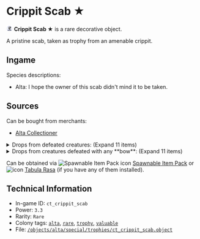 # Crippit Scab ★

<img src="https://raw.githubusercontent.com/Ceterai/Enternia/main/objects/alta/special/trophies/ct_crippit_scab.png" alt="Crippit Scab ★ icon" loading="lazy" height="16px" width="auto" /> **Crippit Scab ★** is a rare decorative object.

A pristine scab, taken as trophy from an amenable crippit.

## Ingame

Species descriptions:

- Alta: I hope the owner of this scab didn't mind it to be taken.

## Sources

Can be bought from merchants:

- [Alta Collectioner](https://ceterai.github.io/MyEnternia/Wiki/AltaCollectioner)

<details markdown="1"><summary>Drops from defeated creatures: (Expand 11 items)</summary>

- `ct_calin_crippit`
- `ct_crippit`
- `ct_crystalline_crippit`
- `ct_gheatsyn_crippit`
- `ct_hevika_crippit`
- `ct_ionic_crippit`
- `ct_lava_crippit`
- `ct_mical_crippit`
- `ct_obsidian_crippit`
- `ct_prism_crippit`
- `ct_stardust_crippit`

</details>

<details markdown="1"><summary>Drops from creatures defeated with any **bow**: (Expand 11 items)</summary>

- `ct_calin_crippit`
- `ct_crippit`
- `ct_crystalline_crippit`
- `ct_gheatsyn_crippit`
- `ct_hevika_crippit`
- `ct_ionic_crippit`
- `ct_lava_crippit`
- `ct_mical_crippit`
- `ct_obsidian_crippit`
- `ct_prism_crippit`
- `ct_stardust_crippit`

</details>

Can be obtained via <img src="https://raw.githubusercontent.com/Silverfeelin/Starbound-SpawnableItemPack/master/interface/sip/iconSmall.png" alt="Spawnable Item Pack icon" width="18" height="14"/> [Spawnable Item Pack](https://steamcommunity.com/sharedfiles/filedetails/?id=733665104) or <img src="https://steamuserimages-a.akamaihd.net/ugc/263843960696222713/3EC9A7C005541F7D577EBCB8C5736B4EFC9973D6/" alt="icon" width="8" height="12"/> [Tabula Rasa](https://community.playstarbound.com/resources/the-tabula-rasa.3222/) (if you have any of them installed).

## Technical Information

- In-game ID: `ct_crippit_scab`
- Power: `3.3`
- Rarity: `Rare`
- Colony tags: [`alta`](https://ceterai.github.io/MyEnternia/Wiki/Tags/Alta), [`rare`](https://ceterai.github.io/MyEnternia/Wiki/Tags/Rare), [`trophy`](https://ceterai.github.io/MyEnternia/Wiki/Tags/Trophy), [`valuable`](https://ceterai.github.io/MyEnternia/Wiki/Tags/Valuable)
- File: [`/objects/alta/special/trophies/ct_crippit_scab.object`](https://github.com/Ceterai/Enternia/blob/main/objects/alta/special/trophies/ct_crippit_scab.object)

